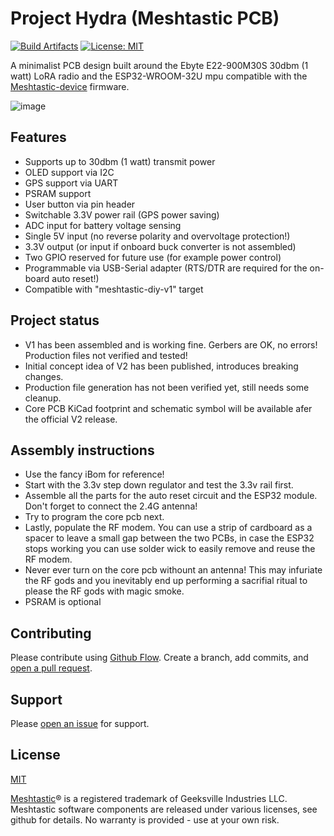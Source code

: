 # Project Hydra (Meshtastic PCB)

[![Build Artifacts](https://github.com/PlumRugOfDoom/project-hydra-meshtastic-pcb/actions/workflows/build-release-artifacts.yml/badge.svg)](https://github.com/PlumRugOfDoom/project-hydra-meshtastic-pcb/actions/workflows/build-release-artifacts.yml)
[![License: MIT](https://img.shields.io/badge/License-MIT-yellow.svg)](https://opensource.org/licenses/MIT)


A minimalist PCB design built around the Ebyte E22-900M30S 30dbm (1 watt) LoRA radio and the ESP32-WROOM-32U mpu compatible with the [Meshtastic-device](https://github.com/meshtastic/Meshtastic-device) firmware. 

![image](https://user-images.githubusercontent.com/9000580/140797732-4bd02f65-b526-48d9-92bb-ef328034113d.png)

## Features
- Supports up to 30dbm (1 watt) transmit power
- OLED support via I2C
- GPS support via UART
- PSRAM support
- User button via pin header
- Switchable 3.3V power rail (GPS power saving)
- ADC input for battery voltage sensing
- Single 5V input (no reverse polarity and overvoltage protection!)
- 3.3V output (or input if onboard buck converter is not assembled)
- Two GPIO reserved for future use (for example power control)
- Programmable via USB-Serial adapter (RTS/DTR are required for the on-board auto reset!)
- Compatible with "meshtastic-diy-v1" target


## Project status
- V1 has been assembled and is working fine. Gerbers are OK, no errors! Production files not verified and tested!
- Initial concept idea of V2 has been published, introduces breaking changes.
- Production file generation has not been verified yet, still needs some cleanup.
- Core PCB KiCad footprint and schematic symbol will be available afer the official V2 release.


## Assembly instructions
- Use the fancy iBom for reference!
- Start with the 3.3v step down regulator and test the 3.3v rail first.
- Assemble all the parts for the auto reset circuit and the ESP32 module. Don't forget to connect the 2.4G antenna!
- Try to program the core pcb next.
- Lastly, populate the RF modem. You can use a strip of cardboard as a spacer to leave a small gap between the two PCBs, in case the ESP32 stops working you can use solder wick to easily remove and reuse the RF modem.
- Never ever turn on the core pcb withount an antenna! This may infuriate the RF gods and you inevitably end up performing a sacrifial ritual to please the RF gods with magic smoke.
- PSRAM is optional

## Contributing

Please contribute using [Github Flow](https://guides.github.com/introduction/flow/). Create a branch, add commits, and [open a pull request](https://github.com/PlumRugOfDoom/project-hydra-meshtastic-pcb/compare/).

## Support

Please [open an issue](https://github.com/PlumRugOfDoom/project-hydra-meshtastic-pcb/issues/new) for support.

## License
[MIT](https://choosealicense.com/licenses/mit/)

[Meshtastic](https://meshtastic.org/)® is a registered trademark of Geeksville Industries LLC. Meshtastic software components are released under various licenses, see github for details. No warranty is provided - use at your own risk.
